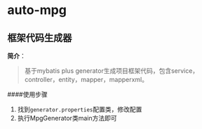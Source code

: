 # auto-mpg

框架代码生成器
----------
**简介**：
>基于mybatis plus generator生成项目框架代码，包含service，controller，entity，mapper，mapperxml。


####使用步骤
1. 找到```generator.properties```配置类，修改配置
2. 执行MpgGenerator类main方法即可



